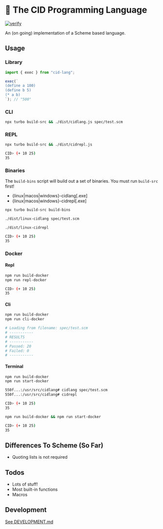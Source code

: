 # 🧩 The CID Programming Language

[![verify](https://github.com/kyleect/cid-lang/actions/workflows/ci.yml/badge.svg)](https://github.com/kyleect/cid-lang/actions/workflows/ci.yml)

An (on going) implementation of a Scheme based language.

## Usage

### Library

```typescript
import { exec } from "cid-lang";

exec(`
(define a 100)
(define b 5)
(* a b)
`); // "500"
```

### CLI

```bash
npx turbo build-src && ./dist/cidlang.js spec/test.scm
```

### REPL

```bash
npx turbo build-src && ./dist/cidrepl.js

CID> (+ 10 25)
35
```

### Binaries

The `build-bins` script will build out a set of binaries. You must run `build-src` first!

- {linux|macos|windows}-cidlang[.exe]
- {linux|macos|windows}-cidrepl[.exe]

```bash
npx turbo build-src build-bins

./dist/linux-cidlang spec/test.scm

./dist/linux-cidrepl

CID> (+ 10 25)
35
```

### Docker

#### Repl

```bash
npm run build-docker
npm run repl-docker

CID> (+ 10 25)
35
```

#### Cli

```bash
npm run build-docker
npm run cli-docker

# Loading from filename: spec/test.scm
# -----------
# RESULTS
# -----------
# Passed: 20
# Failed: 0
# -----------
```

#### Terminal

```bash
npm run build-docker
npm run start-docker

550f...:/usr/src/cidlang# cidlang spec/test.scm
550f...:/usr/src/cidlang# cidrepl

CID> (+ 10 25)
35
```

```bash
npm run build-docker && npm run start-docker

CID> (+ 10 25)
35
```

## Differences To Scheme (So Far)

- Quoting lists is not required

## Todos

- Lots of stuff!
- Most built-in functions
- Macros

## Development

[See DEVELOPMENT.md](DEVELOPMENT.md)
